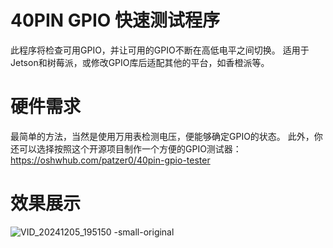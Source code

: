 # 40PIN GPIO 快速测试程序
此程序将检查可用GPIO，并让可用的GPIO不断在高低电平之间切换。
适用于Jetson和树莓派，或修改GPIO库后适配其他的平台，如香橙派等。

# 硬件需求
最简单的方法，当然是使用万用表检测电压，便能够确定GPIO的状态。
此外，你还可以选择按照这个开源项目制作一个方便的GPIO测试器：https://oshwhub.com/patzer0/40pin-gpio-tester

# 效果展示
![VID_20241205_195150 -small-original](https://github.com/user-attachments/assets/b1745d9e-f0d1-4833-9946-2440cefa9480)
